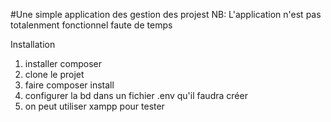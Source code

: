 #Une simple application des gestion des projest
NB: L'application n'est pas totalenment fonctionnel faute de temps

Installation

1) installer composer
2) clone le projet
3) faire composer install
4) configurer la bd dans un fichier .env qu'il faudra créer
5) on peut utiliser xampp pour tester
